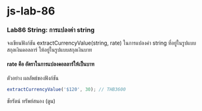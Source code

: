 # js-lab-86
### Lab86 String: การแปลงค่า string
จงเขียนฟังก์ชัน extractCurrencyValue(string, rate) ในการแปลงค่า string ที่อยู่ในรูปแบบสกุลเงินดอลลาร์ ให้อยู่ในรูปแบบสกุลเงินบาท
#### rate คือ อัตราในการแปลงดอลลาร์ให้เป็นบาท

ตัวอย่าง ผลลัพธ์ของฟังก์ชัน
```JavaScript
extractCurrencyValue('$120', 30); // THB3600
```

ชัยรัตน์ ทรัพย์สนอง (ตูน)
